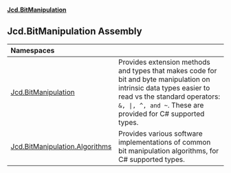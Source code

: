 #### [Jcd.BitManipulation](index.md 'index')

## Jcd.BitManipulation Assembly

| Namespaces                                                                                           |                                                                                                                                                                                                                    |
|:-----------------------------------------------------------------------------------------------------|:-------------------------------------------------------------------------------------------------------------------------------------------------------------------------------------------------------------------|
| [Jcd.BitManipulation](Jcd.BitManipulation 'Jcd.BitManipulation')                                  | Provides extension methods and types that makes code for bit and byte manipulation on intrinsic data types easier to read vs the standard operators: `&, \|, ^, and ~`. These are provided for C# supported types. |
| [Jcd.BitManipulation.Algorithms](Jcd.BitManipulation.Algorithms 'Jcd.BitManipulation.Algorithms') | Provides various software implementations of common bit manipulation algorithms, for C# supported types.                                                                                                           |
